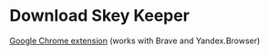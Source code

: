 # Download Skey Keeper

[Google Chrome extension](https://chrome.google.com/webstore/detail/skey-keeper/dcigkldapeipokagfmcjaijmngcagkcp) (works with Brave and Yandex.Browser)
